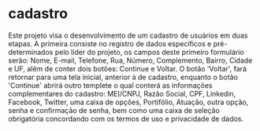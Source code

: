 # cadastro
Este projeto visa o desenvolvimento de um cadastro de usuários em duas etapas. A primeira consiste no registro de dados específicos e pré-determinados pelo líder do projeto, os campos deste primeiro formulário serão: Nome, E-mail, Telefone, Rua, Número, Complemento, Bairro, Cidade e UF, além de conter dois botões: Continue e Voltar.
O botão 'Voltar', fará retornar para uma tela inicial, anterior à de cadastro, enquanto o botão 'Continue' abrirá outro templete o qual conterá as informações complementares do cadastro: MEI/CNPJ, Razão Social, CPF, Linkedin, Facebook, Twitter, uma caixa de opções, Portifólio, Atuação, outra opção, senha e confirmação de senha, bem como uma caixa de seleção obrigatória concordando com os termos de uso e privacidade de dados.

